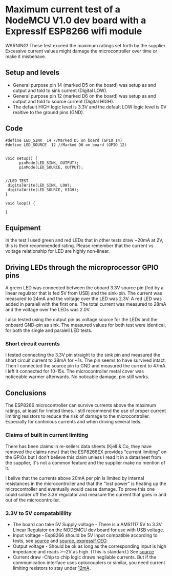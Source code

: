 # Maximum current test of a NodeMCU V1.0 dev board with a ExpressIf ESP8266 wifi module

WARNING! These test exceed the maximum ratings set forth by the supplier.
Excessive current values might damage the microcontroller over time or make it misbehave.

## Setup and levels
* General purpose pin 14 (marked D5 on the board) was setup as and output and told to sink current (Digital LOW).
* General purpose pin 12 (marked D6 on the board) was setup as and output and told to source current (Digital HIGH).
* The default HIGH logic level is 3.3V and the default LOW logic level is 0V realtive to the ground pins (GND).

## Code

```
#define LED_SINK  14 //Marked D5 on board (GPIO 14)
#define LED_SOURCE  12 //Marked D6 on board (GPIO 12)


void setup() {
      pinMode(LED_SINK, OUTPUT);
      pinMode(LED_SOURCE, OUTPUT);
      

//LED TEST
 digitalWrite(LED_SINK, LOW);
 digitalWrite(LED_SOURCE, HIGH);
}

void loop() {

}
```

## Equipment
In the test I used green and red LEDs that in other tests draw ~20mA at 2V, this is their recommended rating. 
Please remember that the current vs voltage relationship for LED are highly non-linear.

## Driving LEDs through the microprocessor GPIO pins
A green LED was connected between the oboard 3.3V source pin (fed by a linear regulator that is fed 5V from USB) and the sink-pin.
The current was measured to 24mA and the voltage over the LED was 2.3V.
A red LED was added in paralell with the first one.
The total current was measured to 28mA and the voltage over the LEDs was 2.0V.

I also tested using the output pin as voltage source for the LEDs and the onboard GND-pin as sink.
The measured values for both test were identical, for both the single and paralell LED tests.

### Short circuit currents 
I tested connecting the 3.3V pin straight to the sink pin and measured the short circuit current to 38mA for ~1s. The pin seems to have survived intact. 
Then I connected the source pin to GND and measured the current to 47mA. I left it connected for 10-15s. The microcontroller metal cover was noticeable warmer afterwards. No noticable damage, pin still works.

## Conclusions
The ESP8266 microcontroller can survive currents above the maximum ratings, at least for limited times. 
I still recommend the use of proper current limiting resistors to reduce the risk of damage to the microcontroller. Especially for continious currents and when driving several leds.. 

### Claims of built in current limiting
There has been claims in re-sellers data sheets (Kjell & Co, they have removed the claims now.) that the ESP8266EX provides "current limiting" on the GPIOs but I don't believe this claim unless I read it in a datasheet from the supplier, it's not a common feature and the supplier make no mention of it.

I belive that the currents above 20mA per pin is limited by internal resistances in the microcontroller and that the "lost power" is heating up the microcontroller and eventually would cause damage. To prove this one could solder off the 3.3V regulator and measure the current that goes in and out of the microcontroller. 


### 3.3V to 5V compatablillity
* The board can take 5V Supply voltage - There is a AMS1117 5V to 3.3V Linear Regulator on the NODEMCU dev board for use with USB voltage. 
* Input voltage - Esp8266 should be 5V input compatible according to tests, see [source](https://hackaday.com/2016/07/28/ask-hackaday-is-the-esp8266-5v-tolerant/) and [source, expressif CEO](https://www.facebook.com/groups/1499045113679103/permalink/1731855033731442/?hc_location=ufi). 
* Output voltage - Should be ok as long as the corresponding input is high impedance and reads >~2V as high. (This is standard.) See [source](https://learn.sparkfun.com/tutorials/logic-levels/ttl-logic-levels)
* Current draw -Chip to chip logic draws negliable currents. But if the communication interface uses optocouplers or similar, you need current limiting resistors to stay under [12mA](https://www.espressif.com/sites/default/files/documentation/0a-esp8266ex_datasheet_en.pdf).
